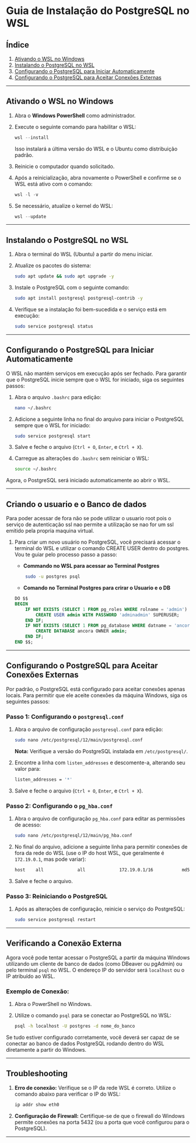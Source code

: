 # Guia de Instalação do PostgreSQL no WSL

## Índice
1. [Ativando o WSL no Windows](#ativando-o-wsl-no-windows)
2. [Instalando o PostgreSQL no WSL](#instalando-o-postgresql-no-wsl)
3. [Configurando o PostgreSQL para Iniciar Automaticamente](#configurando-o-postgresql-para-iniciar-automaticamente)
4. [Configurando o PostgreSQL para Aceitar Conexões Externas](#configurando-o-postgresql-para-aceitar-conexões-externas)

---

## Ativando o WSL no Windows

1. Abra o **Windows PowerShell** como administrador.
2. Execute o seguinte comando para habilitar o WSL:

    ```powershell
    wsl --install
    ```

   Isso instalará a última versão do WSL e o Ubuntu como distribuição padrão.

3. Reinicie o computador quando solicitado.

4. Após a reinicialização, abra novamente o PowerShell e confirme se o WSL está ativo com o comando:

    ```powershell
    wsl -l -v
    ```

5. Se necessário, atualize o kernel do WSL:

    ```powershell
    wsl --update
    ```

---

## Instalando o PostgreSQL no WSL

1. Abra o terminal do WSL (Ubuntu) a partir do menu iniciar.
2. Atualize os pacotes do sistema:

    ```bash
    sudo apt update && sudo apt upgrade -y
    ```

3. Instale o PostgreSQL com o seguinte comando:

    ```bash
    sudo apt install postgresql postgresql-contrib -y
    ```

4. Verifique se a instalação foi bem-sucedida e o serviço está em execução:

    ```bash
    sudo service postgresql status
    ```

---

## Configurando o PostgreSQL para Iniciar Automaticamente

O WSL não mantém serviços em execução após ser fechado. Para garantir que o PostgreSQL inicie sempre que o WSL for iniciado, siga os seguintes passos:

1. Abra o arquivo `.bashrc` para edição:

    ```bash
    nano ~/.bashrc
    ```

2. Adicione a seguinte linha no final do arquivo para iniciar o PostgreSQL sempre que o WSL for iniciado:

    ```bash
    sudo service postgresql start
    ```

3. Salve e feche o arquivo (`Ctrl + O`, `Enter`, e `Ctrl + X`).

4. Carregue as alterações do `.bashrc` sem reiniciar o WSL:

    ```bash
    source ~/.bashrc
    ```

Agora, o PostgreSQL será iniciado automaticamente ao abrir o WSL.

---
## Criando o usuario e o Banco de dados

Para poder acessar de fora não se pode utilizar o usuario root pois o serviço de autenticação ssl nao permite a utilização se nao for um ssl emitido pela propria maquina virtual.

1. Para criar um novo usuário no PostgreSQL, você precisará acessar o terminal do WSL e utilizar o comando CREATE USER dentro do postgres. Vou te guiar pelo processo passo a passo:
    - **Commando no WSL para acessar ao Terminal Postgres**
    ```bash
        sudo -u postgres psql
    ```

    - **Comando no Terminal Postgres para crirar o Usuario e o DB**
    ```sql
    DO $$
    BEGIN
        IF NOT EXISTS (SELECT 1 FROM pg_roles WHERE rolname = 'admin') THEN
            CREATE USER admin WITH PASSWORD 'adminadmin' SUPERUSER;
        END IF;
        IF NOT EXISTS (SELECT 1 FROM pg_database WHERE datname = 'ancora') THEN
            CREATE DATABASE ancora OWNER admin;
        END IF;
    END $$;
    ```
---

## Configurando o PostgreSQL para Aceitar Conexões Externas

Por padrão, o PostgreSQL está configurado para aceitar conexões apenas locais. Para permitir que ele aceite conexões da máquina Windows, siga os seguintes passos:

### Passo 1: Configurando o `postgresql.conf`

1. Abra o arquivo de configuração `postgresql.conf` para edição:

    ```bash
    sudo nano /etc/postgresql/12/main/postgresql.conf
    ```

    **Nota:** Verifique a versão do PostgreSQL instalada em `/etc/postgresql/`.

2. Encontre a linha com `listen_addresses` e descomente-a, alterando seu valor para:

    ```bash
    listen_addresses = '*'
    ```

3. Salve e feche o arquivo (`Ctrl + O`, `Enter`, e `Ctrl + X`).

### Passo 2: Configurando o `pg_hba.conf`

1. Abra o arquivo de configuração `pg_hba.conf` para editar as permissões de acesso:

    ```bash
    sudo nano /etc/postgresql/12/main/pg_hba.conf
    ```

2. No final do arquivo, adicione a seguinte linha para permitir conexões de fora da rede do WSL (use o IP do host WSL, que geralmente é `172.19.0.1`, mas pode variar):

    ```bash
    host    all             all             172.19.0.1/16           md5
    ```

3. Salve e feche o arquivo.

### Passo 3: Reiniciando o PostgreSQL

1. Após as alterações de configuração, reinicie o serviço do PostgreSQL:

    ```bash
    sudo service postgresql restart
    ```

---

## Verificando a Conexão Externa

Agora você pode tentar acessar o PostgreSQL a partir da máquina Windows utilizando um cliente de banco de dados (como DBeaver ou pgAdmin) ou pelo terminal `psql` no WSL. O endereço IP do servidor será `localhost` ou o IP atribuído ao WSL.

### Exemplo de Conexão:

1. Abra o PowerShell no Windows.
2. Utilize o comando `psql` para se conectar ao PostgreSQL no WSL:

    ```bash
    psql -h localhost -U postgres -d nome_do_banco
    ```

Se tudo estiver configurado corretamente, você deverá ser capaz de se conectar ao banco de dados PostgreSQL rodando dentro do WSL diretamente a partir do Windows.

---

## Troubleshooting

1. **Erro de conexão:** Verifique se o IP da rede WSL é correto. Utilize o comando abaixo para verificar o IP do WSL:

    ```bash
    ip addr show eth0
    ```

2. **Configuração de Firewall:** Certifique-se de que o firewall do Windows permite conexões na porta 5432 (ou a porta que você configurou para o PostgreSQL).

---
